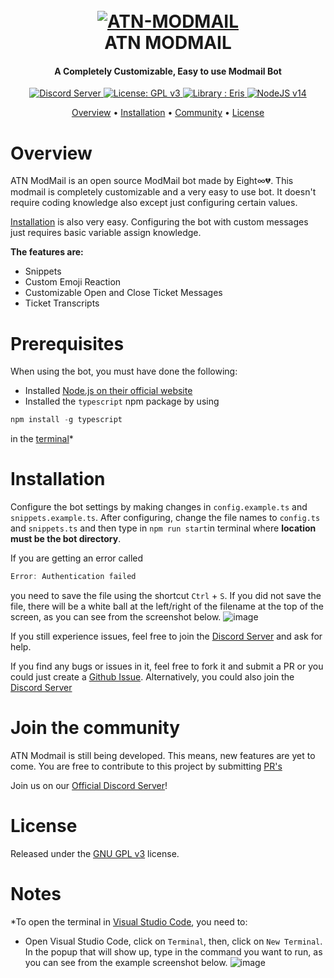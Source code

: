 <h1 align="center">
  <br>
  <a href="https://github.com/NotReallyEight/atn-modmail"><img src="https://cdn.roxy.eu.org/vv0yHxf.png" alt="ATN-MODMAIL"></a>
  <br>
  ATN MODMAIL
  <br>
</h1>

<h4 align = "center"> A Completely Customizable, Easy to use Modmail Bot </h4>
  <p align = "center">
  <a href="https://discord.gg/esTfFnEENS">
    <img src="https://discordapp.com/api/guilds/746291190009430049/widget.png?style=shield" alt="Discord Server">
  </a>
  <a href = "https://www.gnu.org/licenses/gpl-3.0">
    <img src = "https://img.shields.io/badge/License-GPLv3-purple.svg" alt = "License: GPL v3"/>
  </a>
  <a href = "https://abal.moe/Eris/">
    <img src = "https://img.shields.io/badge/library-Eris-blue" alt = "Library : Eris"/>
  </a>
  <a href = "https://nodejs.org/en/blog/release/v14.16.0/">
    <img src = "https://img.shields.io/badge/nodejs-v14-green" alt = "NodeJS v14"/>
  </a>
</p>

<p align="center">
  <a href="#overview">Overview</a>
  •
  <a href="#installation">Installation</a>
  •
  <a href="#join-the-community">Community</a>
  •
  <a href="#license">License</a>
</p>

# Overview
ATN ModMail is an open source ModMail bot made by Eight∞💔. This modmail is completely customizable and a very easy to use bot. It doesn't require coding knowledge also except just configuring certain values.

[Installation](#installation) is also very easy. Configuring the bot with custom messages just requires basic variable assign knowledge.

**The features are:**

- Snippets
- Custom Emoji Reaction
- Customizable Open and Close Ticket Messages
- Ticket Transcripts

# Prerequisites
When using the bot, you must have done the following:
- Installed [Node.js on their official website](https://nodejs.org/en/download/)
- Installed the `typescript` npm package by using 
```powershell
npm install -g typescript
```
in the [terminal](#notes)*

# Installation
Configure the bot settings by making changes in `config.example.ts` and `snippets.example.ts`. After configuring, change the file names to `config.ts` and `snippets.ts` and then type in `npm run start`in terminal where **location must be the bot directory**.

If you are getting an error called 
```powershell
Error: Authentication failed
```
you need to save the file using the shortcut `Ctrl` + `S`. If you did not save the file, there will be a white ball at the left/right of the filename at the top of the screen, as you can see from the screenshot below.
![image](https://eight.is-a.fail/5651Kkwil.png)

If you still experience issues, feel free to join the [Discord Server](https://discord.gg/esTfFnEENS) and ask for help.

If you find any bugs or issues in it, feel free to fork it and submit a PR or you could just create a [Github Issue](https://github.com/NotReallyEight/atn-modmail/issues/new/choose). Alternatively, you could also join  the [Discord Server](https://discord.gg/esTfFnEENS) 

# Join the community
ATN Modmail is still being developed. This means, new features are yet to come. You are free to contribute to this project by submitting [PR's](https://github.com/NotReallyEight/atn-modmail/pulls)

Join us on our [Official Discord Server](https://discord.gg/esTfFnEENS)!

# License

Released under the [GNU GPL v3](https://www.gnu.org/licenses/gpl-3.0.en.html) license.

# Notes

*To open the terminal in [Visual Studio Code](https://code.visualstudio.com/), you need to:
- Open Visual Studio Code, click on `Terminal`, then, click on `New Terminal`. In the popup that will show up, type in the command you want to run, as you can see from the example screenshot below.
![image](https://eight.is-a.fail/5650eOJob.png)


